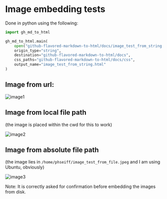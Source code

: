 # Image embedding tests

Done in python using the following:
```python
import gh_md_to_html

gh_md_to_html.main(
    open("github-flavored-markdown-to-html/docs/image_test_from_string.md", "r").read(),
    origin_type="string",
    destination="github-flavored-markdown-to-html/docs",
    css_paths="github-flavored-markdown-to-html/docs/css",
    output_name="image_test_from_string.html"
)
```

## Image from url:

![image1](https://avatars2.githubusercontent.com/u/31518703?s=460&u=b4331e6be145f39b7e48dc39e9b16d7e581e98b3&v=4)

## Image from local file path

(the image is placed within the cwd for this to work)

![image2](github-flavored-markdown-to-html/docs/image_test_from_file.jpeg)

## Image from absolute file path

(the image lies in `/home/phseiff/image_test_from_file.jpeg` and I am using
Ubuntu, obviously)

![image3](/home/philipp/image_test_from_file.jpeg)

Note: It is correctly asked for confirmation before embedding the images from disk.
